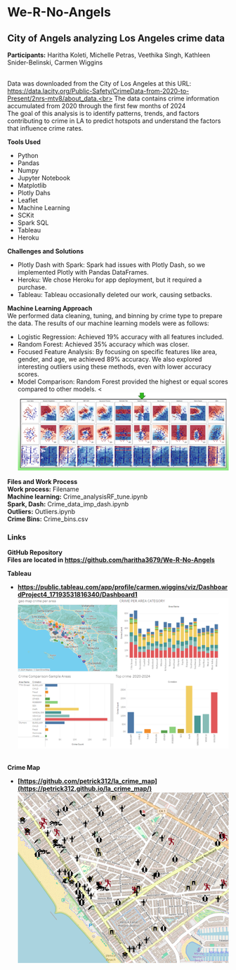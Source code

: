# We-R-No-Angels<br>
## City of Angels analyzing Los Angeles crime data<br>

<strong>Participants:</strong> Haritha Koleti, Michelle Petras, Veethika Singh, Kathleen Snider-Belinski, Carmen Wiggins<br><br>

Data was downloaded from the City of Los Angeles at this URL: https://data.lacity.org/Public-Safety/CrimeData-from-2020-to-Present/2nrs-mtv8/about_data.<br>
The data contains crime information accumulated from 2020 through the first few months of 2024<br>
The goal of this analysis is to identify patterns, trends, and factors contributing to crime in LA to predict hotspots and understand the factors that influence crime rates.  <br>

<strong>Tools Used</strong>
  - Python
  - Pandas
  - Numpy
  - Jupyter Notebook
  - Matplotlib
  - Plotly Dahs
  - Leaflet
  - Machine Learning
  - SCKit
  - Spark SQL
  - Tableau
  - Heroku
  
<strong>Challenges and Solutions</strong>
  - Plotly Dash with Spark: Spark had issues with Plotly Dash, so we implemented Plotly with Pandas DataFrames.
  - Heroku: We chose Heroku for app deployment, but it required a purchase.
  - Tableau: Tableau occasionally deleted our work, causing setbacks.

<strong>Machine Learning Approach</strong><br>
We performed data cleaning, tuning, and binning by crime type to prepare the data. The results of our machine learning models were as follows:
  - Logistic Regression: Achieved 19% accuracy with all features included.
  - Random Forest: Achieved 35% accuracy which was closer.  
  - Focused Feature Analysis: By focusing on specific features like area, gender, and age, we achieved 89% accuracy. We also explored interesting outliers using these methods, even with lower accuracy scores.
  - Model Comparison: Random Forest provided the highest or equal scores compared to other models. <<br>
![models](https://github.com/haritha3679/We-R-No-Angels/blob/main/static/img/ML_Model_comp.png?raw=true)


<strong>Files and Work Process</strong><br>
<strong>Work process:</strong> Filename<br>
<strong>Machine learning:</strong> Crime_analysisRF_tune.ipynb<br>
<strong>Spark, Dash:</strong>  Crime_data_imp_dash.ipynb<br>
<strong>Outliers:</strong> Outliers.ipynb<br>
<strong>Crime Bins:</strong> Crime_bins.csv<br>

### Links

<strong>GitHub Repository</story><br>
Files are located in https://github.com/haritha3679/We-R-No-Angels<br>

<strong>Tableau</strong><br>
  - https://public.tableau.com/app/profile/carmen.wiggins/viz/DashboardProject4_17193531816340/Dashboard1<br>
![tableau](https://github.com/haritha3679/We-R-No-Angels/blob/main/static/img/tableu.png?raw=true)

<br><strong>Crime Map</strong><br>
  - [https://github.com/petrick312/la_crime_map](https://petrick312.github.io/la_crime_map/)<br>
![map](https://github.com/haritha3679/We-R-No-Angels/blob/main/static/img/map.png?raw=true)



